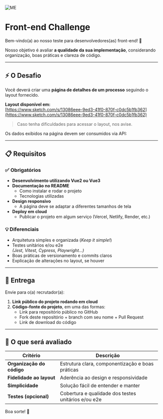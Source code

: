 <img src="https://cdn.me.com.br/logos/me_primary.png" alt="ME">

# Front-end Challenge

Bem-vindo(a) ao nosso teste para desenvolvedores(as) front-end! 🚀

Nosso objetivo é avaliar **a qualidade da sua implementação**, considerando organização, boas práticas e clareza de código.

---

## ⚡ O Desafio

Você deverá criar uma **página de detalhes de um processo** seguindo o layout fornecido.

**Layout disponível em:**  
[https://www.sketch.com/s/13086eee-9ed3-41f0-870f-c0dc5b1fb362](https://www.sketch.com/s/13086eee-9ed3-41f0-870f-c0dc5b1fb362)

> Caso tenha dificuldades para acessar o layout, nos avise.

Os dados exibidos na página devem ser consumidos via API:


---

## 📋 Requisitos

### ✅ Obrigatórios
- **Desenvolvimento utilizando Vue2 ou Vue3**
- **Documentação no README**
  - Como instalar e rodar o projeto
  - Tecnologias utilizadas
- **Design responsivo**
  - A página deve se adaptar a diferentes tamanhos de tela
- **Deploy em cloud**
  - Publicar o projeto em algum serviço (Vercel, Netlify, Render, etc.)

### 💡 Diferenciais
- Arquitetura simples e organizada (*Keep it simple!*)
- Testes unitários e/ou e2e  
  *(Jest, Vitest, Cypress, Playwright...)*
- Boas práticas de versionamento e commits claros
- Explicação de alterações no layout, se houver

---

## 🚀 Entrega

Envie para o(a) recrutador(a):

1. **Link público do projeto rodando em cloud**
2. **Código-fonte do projeto**, em uma das formas:
   - Link para repositório público no GitHub  
   - Fork deste repositório + branch com seu nome + Pull Request  
   - Link de download do código

---

## 🔎 O que será avaliado

| Critério                  | Descrição                                                                 |
|---------------------------|---------------------------------------------------------------------------|
| **Organização do código** | Estrutura clara, componentização e boas práticas                          |
| **Fidelidade ao layout**  | Aderência ao design e responsividade                                      |
| **Simplicidade**          | Solução fácil de entender e manter                                        |
| **Testes (opcional)**     | Cobertura e qualidade dos testes unitários e/ou e2e                       |

Boa sorte! 🎉
